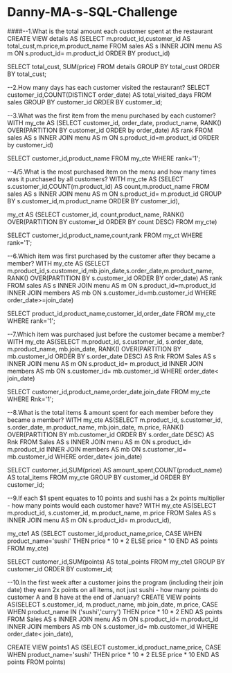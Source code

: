 # Danny-MA-s-SQL-Challenge

####--1.What is the total amount each customer spent at the restaurant
CREATE VIEW details AS (SELECT m.product_id,customer_id AS total_cust,m.price,m.product_name
 FROM sales AS s
 INNER JOIN menu AS m
 ON s.product_id= m.product_id
 ORDER BY product_id)
 
 SELECT total_cust,
 SUM(price) 
 FROM details
 GROUP BY total_cust
 ORDER BY total_cust;

 

--2.How many days has each customer visited the restaurant?
SELECT customer_id,COUNT(DISTINCT order_date) AS total_visited_days
FROM sales
GROUP BY customer_id
ORDER BY customer_id;



--3.What was the first item from the menu purchased by each customer?
 WITH my_cte AS (SELECT customer_id,
 order_date,
 product_name,
 RANK() OVER(PARTITION BY customer_id ORDER by order_date) AS rank
FROM sales AS s
INNER JOIN menu AS m
ON s.product_id=m.product_id
ORDER by customer_id)

SELECT customer_id,product_name
FROM my_cte
WHERE rank='1';



--4/5.What is the most purchased item on the menu and how many times was it purchased by all customers?
WITH my_cte AS (SELECT s.customer_id,COUNT(m.product_id) AS count,m.product_name
FROM sales AS s
INNER JOIN menu AS m
ON s.product_id= m.product_id
GROUP BY s.customer_id,m.product_name
ORDER BY customer_id),

my_ct AS (SELECT customer_id, count,product_name,
RANK() OVER(PARTITION BY customer_id ORDER BY count DESC)
FROM my_cte)

SELECT customer_id,product_name,count,rank
FROM my_ct 
WHERE rank='1';



--6.Which item was first purchased by the customer after they became a member?
WITH my_cte AS (SELECT m.product_id,s.customer_id,mb.join_date,s.order_date,m.product_name,
RANK() OVER(PARTITION BY s.customer_id ORDER BY order_date) AS rank
FROM sales AS s
INNER JOIN menu AS m
ON s.product_id=m.product_id
INNER JOIN members AS mb
ON s.customer_id=mb.customer_id
WHERE order_date>=join_date)

SELECT product_id,product_name,customer_id,order_date
FROM my_cte
WHERE rank='1';



--7.Which item was purchased just before the customer became a member?
WITH my_cte AS(SELECT m.product_id,
s.customer_id,
s.order_date,
m.product_name,
mb.join_date,
RANK() OVER(PARTITION BY mb.customer_id ORDER BY s.order_date DESC) AS Rnk
FROM Sales AS s
INNER JOIN menu AS m
ON s.product_id= m.product_id
INNER JOIN members AS mb
ON s.customer_id= mb.customer_id 
WHERE order_date< join_date)

SELECT customer_id,product_name,order_date,join_date
FROM my_cte
WHERE Rnk='1';



--8.What is the total items & amount spent for each member before they became a member?
WITH my_cte AS(SELECT m.product_id,
s.customer_id,
s.order_date,
m.product_name,
mb.join_date,
m.price,
RANK() OVER(PARTITION BY mb.customer_id ORDER BY s.order_date DESC) AS Rnk
FROM Sales AS s
INNER JOIN menu AS m
ON s.product_id= m.product_id
INNER JOIN members AS mb
ON s.customer_id= mb.customer_id 
WHERE order_date< join_date)

SELECT customer_id,SUM(price) AS amount_spent,COUNT(product_name) AS total_items
FROM my_cte
GROUP BY customer_id
ORDER BY customer_id;



--9.If each $1 spent equates to 10 points and sushi has a 2x points multiplier - how many points would each customer have?
WITH my_cte AS(SELECT m.product_id,
s.customer_id,
m.product_name,
m.price
FROM Sales AS s
INNER JOIN menu AS m
ON s.product_id= m.product_id),

my_cte1 AS (SELECT customer_id,product_name,price,
CASE WHEN product_name='sushi' THEN price * 10 * 2
ELSE price * 10
END AS points
FROM my_cte)

SELECT customer_id,SUM(points) AS total_points
FROM my_cte1
GROUP BY customer_id
ORDER BY customer_id;



--10.In the first week after a customer joins the program (including their join date) they earn 2x points on all items, not just sushi - how many points do customer A and B have at the end of January? 
CREATE VIEW points AS(SELECT s.customer_id,
m.product_name,
mb.join_date,
m.price,
CASE WHEN product_name IN ('sushi','curry') THEN price * 10 * 2
END AS points
FROM Sales AS s
INNER JOIN menu AS m
ON s.product_id= m.product_id
INNER JOIN members AS mb
ON s.customer_id= mb.customer_id 
WHERE order_date< join_date),

CREATE VIEW points1 AS (SELECT customer_id,product_name,price,
CASE WHEN product_name='sushi' THEN price * 10 * 2
ELSE price * 10
END AS points
FROM points)
